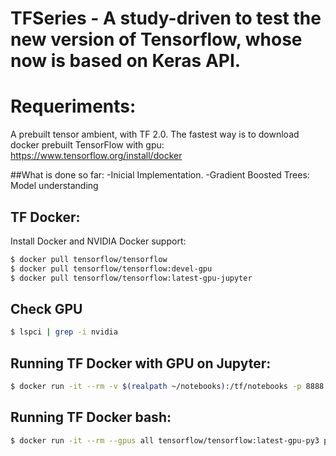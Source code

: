 # TFSeries - A study-driven to test the new version of Tensorflow, whose now is based on Keras API.
# Requeriments:
A prebuilt tensor ambient, with TF 2.0. The fastest way is to download docker prebuilt TensorFlow with gpu: https://www.tensorflow.org/install/docker

##What is done so far:
-Inicial Implementation.
-Gradient Boosted Trees: Model understanding

## TF Docker:
Install Docker and NVIDIA Docker support: 
```sh
$ docker pull tensorflow/tensorflow                     
$ docker pull tensorflow/tensorflow:devel-gpu           
$ docker pull tensorflow/tensorflow:latest-gpu-jupyter   
``` 

## Check GPU
```sh
$ lspci | grep -i nvidia
```
## Running TF Docker with GPU on Jupyter:
```sh
$ docker run -it --rm -v $(realpath ~/notebooks):/tf/notebooks -p 8888:8888 --gpus all tensorflow/tensorflow:latest-gpu-py3-jupyter
```
## Running TF Docker bash:
```sh
$ docker run -it --rm --gpus all tensorflow/tensorflow:latest-gpu-py3 python
```
